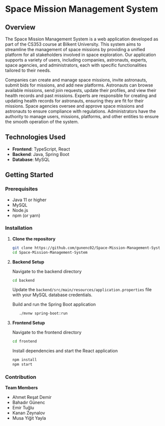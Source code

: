 # Space Mission Management System

## Overview
The Space Mission Management System is a web application developed as part of the CS353 course at Bilkent University. This system aims to streamline the management of space missions by providing a unified platform for all stakeholders involved in space exploration. Our application supports a variety of users, including companies, astronauts, experts, space agencies, and administrators, each with specific functionalities tailored to their needs.

Companies can create and manage space missions, invite astronauts, submit bids for missions, and add new platforms. Astronauts can browse available missions, send join requests, update their profiles, and view their health records and past missions. Experts are responsible for creating and updating health records for astronauts, ensuring they are fit for their missions. Space agencies oversee and approve space missions and astronauts to ensure compliance with regulations. Administrators have the authority to manage users, missions, platforms, and other entities to ensure the smooth operation of the system.

## Technologies Used
- **Frontend**: TypeScript, React
- **Backend**: Java, Spring Boot
- **Database**: MySQL

## Getting Started

### Prerequisites
- Java 11 or higher
- MySQL
- Node.js
- npm (or yarn)

### Installation

1. **Clone the repository**
   ```bash
   git clone https://github.com/gunenc02/Space-Mission-Management-System.git
   cd Space-Mission-Management-System
   ```
   
2. **Backend Setup**

    Navigate to the backend directory
   ```bash
   cd backend
   ```





    Update the `backend/src/main/resources/application.properties` file with your MySQL database credentials.

    Build and run the Spring Boot application
    ```bash
       ./mvnw spring-boot:run
   ```

3. **Frontend Setup**

    Navigate to the frontend directory

    ```bash
    cd frontend
    ```

    Install dependencies and start the React application
    
    ```bash
    npm install
    npm start
    ```

### Contribution

**Team Members**

- Ahmet Reşat Demir
- Bahadır Günenc
- Emir Tuğlu
- Kanan Zeynalov
- Musa Yiğit Yayla

